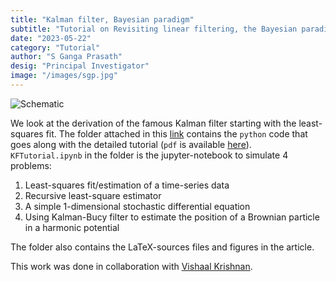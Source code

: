 ```yaml
---
title: "Kalman filter, Bayesian paradigm"
subtitle: "Tutorial on Revisiting linear filtering, the Bayesian paradigm & optimal state estimation."
date: "2023-05-22"
category: "Tutorial"
author: "S Ganga Prasath"
desig: "Principal Investigator"
image: "/images/sgp.jpg"
---
```


![Schematic](/images/KFSchematicBig.png "Title poster")

We look at the derivation of the famous Kalman filter starting with the least-squares fit.
The folder attached in this [link](https://github.com/sgangaprasath/KFTutorial/tree/main) contains the `python` code that goes along with the detailed tutorial (`pdf` is available [here](https://github.com/sgangaprasath/Publications/raw/master/KFTutorial.pdf)).
`KFTutorial.ipynb` in the folder is the jupyter-notebook to simulate 4 problems:
<ol>
  <li>Least-squares fit/estimation of a time-series data</li>
  <li>Recursive least-square estimator </li>
  <li>A simple 1-dimensional stochastic differential equation</li>
  <li>Using Kalman-Bucy filter to estimate the position of a Brownian particle in a harmonic potential</li>
</ol>

 The folder also contains the LaTeX-sources files and figures in the article.

 This work was done in collaboration with [Vishaal Krishnan](https://vishaal-krishnan.github.io).


